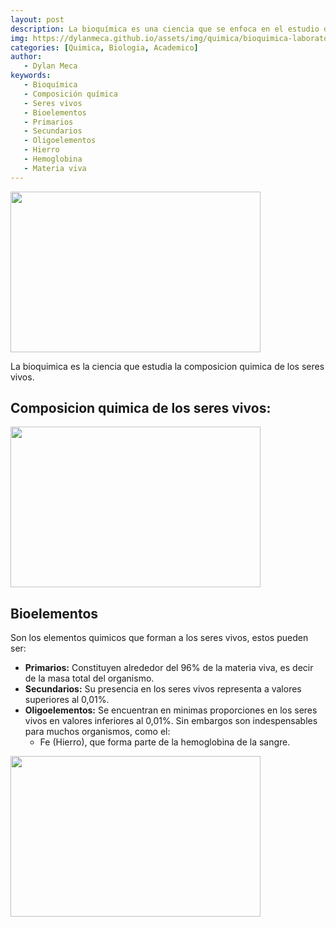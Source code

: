```yaml
---
layout: post
description: La bioquímica es una ciencia que se enfoca en el estudio de la composición química de los seres vivos. Los elementos químicos que conforman a los seres vivos se conocen como bioelementos, los cuales se clasifican en primarios, secundarios y oligoelementos. Los bioelementos primarios constituyen aproximadamente el 96% de la materia viva, mientras que los secundarios están presentes en cantidades superiores al 0,01%. Los oligoelementos se encuentran en cantidades muy pequeñas en los seres vivos, pero son indispensables para muchos organismos, como el hierro (Fe), que forma parte de la hemoglobina de la sangre.
img: https://dylanmeca.github.io/assets/img/quimica/bioquimica-laboratorio.jfif
categories: [Quimica, Biologia, Academico]
author:
   - Dylan Meca
keywords:
   - Bioquímica
   - Composición química
   - Seres vivos
   - Bioelementos
   - Primarios
   - Secundarios
   - Oligoelementos
   - Hierro
   - Hemoglobina
   - Materia viva
---
```


<img src="https://dylanmeca.github.io/assets/img/quimica/bioquimica-laboratorio.jfif" width="400px" height="257px">

La bioquimica es la ciencia que estudia la composicion quimica de los seres vivos.

## Composicion quimica de los seres vivos:
<img src="https://dylanmeca.github.io/assets/img/quimica/composicion-quimica.jpg" width="400px" height="257px">

## Bioelementos
Son los elementos quimicos que forman a los seres vivos, estos pueden ser:

* **Primarios:** Constituyen alrededor del 96% de la materia viva, es decir de la masa total del organismo.
* **Secundarios:** Su presencia en los seres vivos representa a valores superiores al 0,01%. 
* **Oligoelementos:** Se encuentran en minimas proporciones en los seres vivos en valores inferiores al 0,01%. Sin embargos son indespensables para muchos organismos, como el:
  * Fe (Hierro), que forma parte de la hemoglobina de la sangre. 

<img src="https://dylanmeca.github.io/assets/img/quimica/hemoglobina.jpg" width="400px" height="257px">
